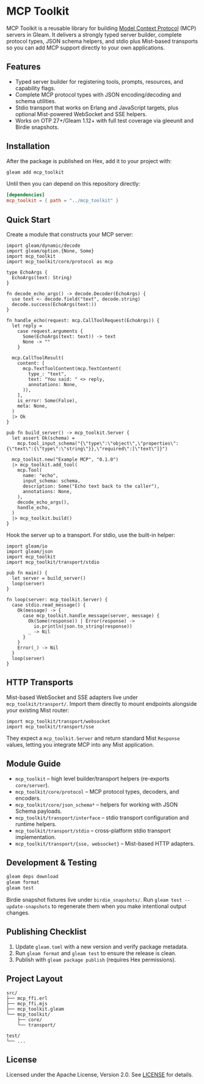 # MCP Toolkit

MCP Toolkit is a reusable library for building [Model Context Protocol](https://modelcontextprotocol.io/) (MCP) servers in Gleam. It delivers a strongly typed server builder, complete protocol types, JSON schema helpers, and stdio plus Mist-based transports so you can add MCP support directly to your own applications.

## Features

- Typed server builder for registering tools, prompts, resources, and capability flags.
- Complete MCP protocol types with JSON encoding/decoding and schema utilities.
- Stdio transport that works on Erlang and JavaScript targets, plus optional Mist-powered WebSocket and SSE helpers.
- Works on OTP 27+/Gleam 1.12+ with full test coverage via gleeunit and Birdie snapshots.

## Installation

After the package is published on Hex, add it to your project with:

```bash
gleam add mcp_toolkit
```

Until then you can depend on this repository directly:

```toml
[dependencies]
mcp_toolkit = { path = "../mcp_toolkit" }
```

## Quick Start

Create a module that constructs your MCP server:

```gleam
import gleam/dynamic/decode
import gleam/option.{None, Some}
import mcp_toolkit
import mcp_toolkit/core/protocol as mcp

type EchoArgs {
  EchoArgs(text: String)
}

fn decode_echo_args() -> decode.Decoder(EchoArgs) {
  use text <- decode.field("text", decode.string)
  decode.success(EchoArgs(text:))
}

fn handle_echo(request: mcp.CallToolRequest(EchoArgs)) {
  let reply =
    case request.arguments {
      Some(EchoArgs(text: text)) -> text
      None -> ""
    }

  mcp.CallToolResult(
    content: [
      mcp.TextToolContent(mcp.TextContent(
        type_: "text",
        text: "You said: " <> reply,
        annotations: None,
      )),
    ],
    is_error: Some(False),
    meta: None,
  )
  |> Ok
}

pub fn build_server() -> mcp_toolkit.Server {
  let assert Ok(schema) =
    mcp.tool_input_schema("{\"type\":\"object\",\"properties\":{\"text\":{\"type\":\"string\"}},\"required\":[\"text\"]}")

  mcp_toolkit.new("Example MCP", "0.1.0")
  |> mcp_toolkit.add_tool(
    mcp.Tool(
      name: "echo",
      input_schema: schema,
      description: Some("Echo text back to the caller"),
      annotations: None,
    ),
    decode_echo_args(),
    handle_echo,
  )
  |> mcp_toolkit.build()
}
```

Hook the server up to a transport. For stdio, use the built-in helper:

```gleam
import gleam/io
import gleam/json
import mcp_toolkit
import mcp_toolkit/transport/stdio

pub fn main() {
  let server = build_server()
  loop(server)
}

fn loop(server: mcp_toolkit.Server) {
  case stdio.read_message() {
    Ok(message) -> {
      case mcp_toolkit.handle_message(server, message) {
        Ok(Some(response)) | Error(response) ->
          io.println(json.to_string(response))
        _ -> Nil
      }
    }
    Error(_) -> Nil
  }
  loop(server)
}
```

## HTTP Transports

Mist-based WebSocket and SSE adapters live under `mcp_toolkit/transport/`. Import them directly to mount endpoints alongside your existing Mist router:

```gleam
import mcp_toolkit/transport/websocket
import mcp_toolkit/transport/sse
```

They expect a `mcp_toolkit.Server` and return standard Mist `Response` values, letting you integrate MCP into any Mist application.

## Module Guide

- `mcp_toolkit` – high level builder/transport helpers (re-exports `core/server`).
- `mcp_toolkit/core/protocol` – MCP protocol types, decoders, and encoders.
- `mcp_toolkit/core/json_schema*` – helpers for working with JSON Schema payloads.
- `mcp_toolkit/transport/interface` – stdio transport configuration and runtime helpers.
- `mcp_toolkit/transport/stdio` – cross-platform stdio transport implementation.
- `mcp_toolkit/transport/{sse, websocket}` – Mist-based HTTP adapters.

## Development & Testing

```bash
gleam deps download
gleam format
gleam test
```

Birdie snapshot fixtures live under `birdie_snapshots/`. Run `gleam test --update-snapshots` to regenerate them when you make intentional output changes.

## Publishing Checklist

1. Update `gleam.toml` with a new version and verify package metadata.
2. Run `gleam format` and `gleam test` to ensure the release is clean.
3. Publish with `gleam package publish` (requires Hex permissions).

## Project Layout

```
src/
├── mcp_ffi.erl
├── mcp_ffi.mjs
├── mcp_toolkit.gleam
└── mcp_toolkit/
    ├── core/
    └── transport/

test/
└── ...
```

## License

Licensed under the Apache License, Version 2.0. See [LICENSE](LICENSE) for details.
